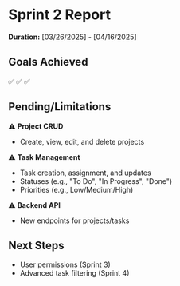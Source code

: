 # Sprint 2 Report

**Duration:** [03/26/2025] - [04/16/2025]

## Goals Achieved

✅
✅
✅

## Pending/Limitations

⚠ **Project CRUD**

- Create, view, edit, and delete projects

⚠ **Task Management**

- Task creation, assignment, and updates
- Statuses (e.g., "To Do", "In Progress", "Done")
- Priorities (e.g., Low/Medium/High)

⚠ **Backend API**

- New endpoints for projects/tasks

## Next Steps

- User permissions (Sprint 3)
- Advanced task filtering (Sprint 4)
